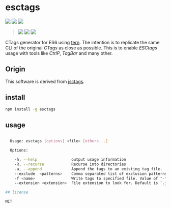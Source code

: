 # esctags

[![](https://img.shields.io/travis/okcompute/esctags.svg)](https://travis-ci.org/okcompute/esctags)
[![](https://img.shields.io/codeclimate/coverage/github/okcompute/esctags.svg)](https://codeclimate.com/github/okcompute/esctags/coverage)
[![](https://img.shields.io/npm/v/esctags.svg)](https://www.npmjs.com/package/esctags)
> [![](https://img.shields.io/david/okcompute/esctags.svg)](https://david-dm.org/okcompute/esctags)
> [![](https://img.shields.io/codeclimate/github/okcompute/esctags.svg)](https://codeclimate.com/github/okcompute/esctags)
[![](https://img.shields.io/npm/l/esctags.svg)](https://www.npmjs.com/package/esctags)

CTags generator for ES6 using [tern](https://github.com/marijnh/tern). The
intention is to replicate the same CLI of the original *CTags* as close as
possible. This is to enable *ESCtags* usage with tools like *CtrlP*, *TagBar*
and many other.

## Origin

This software is derived from [jsctags](https://github.com/ramitos/jsctags).

## install

```sh
npm install -g esctags
```

## usage

```sh

  Usage: esctags [options] <file> [others...]

  Options:

    -h, --help               output usage information
    -R, --recurse            Recurse into directories
    -a, --append             Append the tags to an existing tag file.
    --exclude  <patterns>    Comma separated list of exclusion patterns. Exclude files and directories matching one of the `patterns`.
    -f <name>                Write tags to specified file. Value of "-" writes tags to stdout ["tags"; or "TAGS" when -e supplied].
    --extension <extension>  File extension to look for. Default is `.js`

## license

MIT
